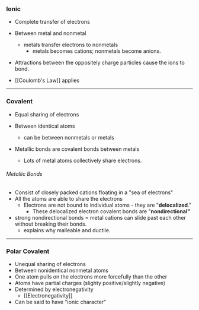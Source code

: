 
### Ionic
- Complete transfer of electrons

- Between metal and nonmetal
	- metals transfer electrons to nonmetals
		- metals becomes cations; nonmetals become anions.

- Attractions between the oppositely charge particles cause the ions to bond.
- [[Coulomb's Law]] applies
---
### Covalent
- Equal sharing of electrons

- Between identical atoms
	- can be between nonmetals or metals

- Metallic bonds are covalent bonds between metals
	- Lots of metal atoms collectively share electrons.
###### Metallic Bonds
- Consist of closely packed cations floating in a "sea of electrons"
- All the atoms are able to share the electrons
	- Electrons are not bound to individual atoms - they are "**delocalized**."
		- These delocalized electron covalent bonds are "**nondirectional"**
- strong nondirectional bonds = metal cations can slide past each other without breaking their bonds.
	- explains why malleable and ductile.
---
### Polar Covalent
- Unequal sharing of electrons
- Between nonidentical nonmetal atoms
- One atom pulls on the electrons more forcefully than the other
- Atoms have partial charges (slighty positive/slightly negative)
- Determined by electronegativity
	-  [[Electronegativity]]
- Can be said to have "ionic character"


